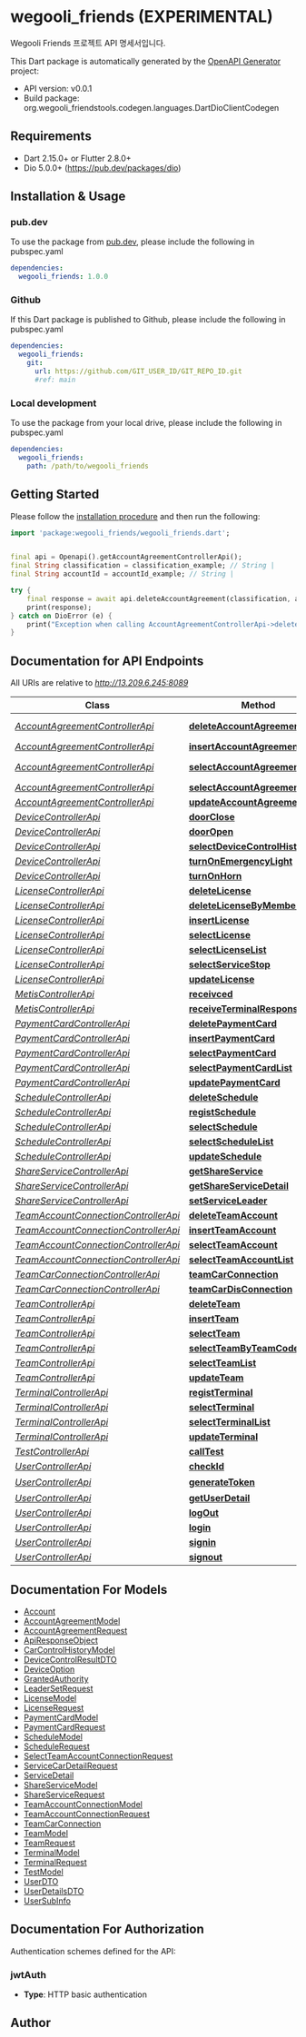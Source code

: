 # wegooli_friends (EXPERIMENTAL)

Wegooli Friends 프로젝트 API 명세서입니다.

This Dart package is automatically generated by the [OpenAPI Generator](https://wegooli_friends-generator.tech) project:

- API version: v0.0.1
- Build package: org.wegooli_friendstools.codegen.languages.DartDioClientCodegen

## Requirements

- Dart 2.15.0+ or Flutter 2.8.0+
- Dio 5.0.0+ (https://pub.dev/packages/dio)

## Installation & Usage

### pub.dev

To use the package from [pub.dev](https://pub.dev), please include the following in pubspec.yaml

```yaml
dependencies:
  wegooli_friends: 1.0.0
```

### Github

If this Dart package is published to Github, please include the following in pubspec.yaml

```yaml
dependencies:
  wegooli_friends:
    git:
      url: https://github.com/GIT_USER_ID/GIT_REPO_ID.git
      #ref: main
```

### Local development

To use the package from your local drive, please include the following in pubspec.yaml

```yaml
dependencies:
  wegooli_friends:
    path: /path/to/wegooli_friends
```

## Getting Started

Please follow the [installation procedure](#installation--usage) and then run the following:

```dart
import 'package:wegooli_friends/wegooli_friends.dart';


final api = Openapi().getAccountAgreementControllerApi();
final String classification = classification_example; // String |
final String accountId = accountId_example; // String |

try {
    final response = await api.deleteAccountAgreement(classification, accountId);
    print(response);
} catch on DioError (e) {
    print("Exception when calling AccountAgreementControllerApi->deleteAccountAgreement: $e\n");
}

```

## Documentation for API Endpoints

All URIs are relative to *http://13.209.6.245:8089*

| Class                                                                             | Method                                                                                            | HTTP request                                               | Description |
| --------------------------------------------------------------------------------- | ------------------------------------------------------------------------------------------------- | ---------------------------------------------------------- | ----------- |
| [*AccountAgreementControllerApi*](doc/AccountAgreementControllerApi.md)           | [**deleteAccountAgreement**](doc/AccountAgreementControllerApi.md#deleteaccountagreement)         | **DELETE** /account/agreement/{classification}/{accountId} |
| [*AccountAgreementControllerApi*](doc/AccountAgreementControllerApi.md)           | [**insertAccountAgreement**](doc/AccountAgreementControllerApi.md#insertaccountagreement)         | **POST** /account/agreement                                |
| [*AccountAgreementControllerApi*](doc/AccountAgreementControllerApi.md)           | [**selectAccountAgreement**](doc/AccountAgreementControllerApi.md#selectaccountagreement)         | **GET** /account/agreement/{classification}/{accountId}    |
| [*AccountAgreementControllerApi*](doc/AccountAgreementControllerApi.md)           | [**selectAccountAgreementList**](doc/AccountAgreementControllerApi.md#selectaccountagreementlist) | **GET** /account/agreement                                 |
| [*AccountAgreementControllerApi*](doc/AccountAgreementControllerApi.md)           | [**updateAccountAgreement**](doc/AccountAgreementControllerApi.md#updateaccountagreement)         | **PUT** /account/agreement                                 |
| [*DeviceControllerApi*](doc/DeviceControllerApi.md)                               | [**doorClose**](doc/DeviceControllerApi.md#doorclose)                                             | **PUT** /control/door/close                                |
| [*DeviceControllerApi*](doc/DeviceControllerApi.md)                               | [**doorOpen**](doc/DeviceControllerApi.md#dooropen)                                               | **PUT** /control/door/open                                 |
| [*DeviceControllerApi*](doc/DeviceControllerApi.md)                               | [**selectDeviceControlHistoryList**](doc/DeviceControllerApi.md#selectdevicecontrolhistorylist)   | **GET** /control/history/list                              |
| [*DeviceControllerApi*](doc/DeviceControllerApi.md)                               | [**turnOnEmergencyLight**](doc/DeviceControllerApi.md#turnonemergencylight)                       | **PUT** /control/light                                     |
| [*DeviceControllerApi*](doc/DeviceControllerApi.md)                               | [**turnOnHorn**](doc/DeviceControllerApi.md#turnonhorn)                                           | **PUT** /control/horn                                      |
| [*LicenseControllerApi*](doc/LicenseControllerApi.md)                             | [**deleteLicense**](doc/LicenseControllerApi.md#deletelicense)                                    | **DELETE** /license/{seq}                                  |
| [*LicenseControllerApi*](doc/LicenseControllerApi.md)                             | [**deleteLicenseByMemberSeq**](doc/LicenseControllerApi.md#deletelicensebymemberseq)              | **DELETE** /license/member/{memberSeq}                     |
| [*LicenseControllerApi*](doc/LicenseControllerApi.md)                             | [**insertLicense**](doc/LicenseControllerApi.md#insertlicense)                                    | **POST** /license                                          |
| [*LicenseControllerApi*](doc/LicenseControllerApi.md)                             | [**selectLicense**](doc/LicenseControllerApi.md#selectlicense)                                    | **GET** /license/{seq}                                     |
| [*LicenseControllerApi*](doc/LicenseControllerApi.md)                             | [**selectLicenseList**](doc/LicenseControllerApi.md#selectlicenselist)                            | **GET** /license/list                                      |
| [*LicenseControllerApi*](doc/LicenseControllerApi.md)                             | [**selectServiceStop**](doc/LicenseControllerApi.md#selectservicestop)                            | **GET** /license/stop                                      |
| [*LicenseControllerApi*](doc/LicenseControllerApi.md)                             | [**updateLicense**](doc/LicenseControllerApi.md#updatelicense)                                    | **PUT** /license/{seq}                                     |
| [*MetisControllerApi*](doc/MetisControllerApi.md)                                 | [**receivced**](doc/MetisControllerApi.md#receivced)                                              | **GET** /metis/m2m/digiparts                               |
| [*MetisControllerApi*](doc/MetisControllerApi.md)                                 | [**receiveTerminalResponse**](doc/MetisControllerApi.md#receiveterminalresponse)                  | **GET** /metis/digiparts                                   |
| [*PaymentCardControllerApi*](doc/PaymentCardControllerApi.md)                     | [**deletePaymentCard**](doc/PaymentCardControllerApi.md#deletepaymentcard)                        | **DELETE** /payment/card/{seq}                             |
| [*PaymentCardControllerApi*](doc/PaymentCardControllerApi.md)                     | [**insertPaymentCard**](doc/PaymentCardControllerApi.md#insertpaymentcard)                        | **POST** /payment/card                                     |
| [*PaymentCardControllerApi*](doc/PaymentCardControllerApi.md)                     | [**selectPaymentCard**](doc/PaymentCardControllerApi.md#selectpaymentcard)                        | **GET** /payment/card/{seq}                                |
| [*PaymentCardControllerApi*](doc/PaymentCardControllerApi.md)                     | [**selectPaymentCardList**](doc/PaymentCardControllerApi.md#selectpaymentcardlist)                | **GET** /payment/card                                      |
| [*PaymentCardControllerApi*](doc/PaymentCardControllerApi.md)                     | [**updatePaymentCard**](doc/PaymentCardControllerApi.md#updatepaymentcard)                        | **PUT** /payment/card/{seq}                                |
| [*ScheduleControllerApi*](doc/ScheduleControllerApi.md)                           | [**deleteSchedule**](doc/ScheduleControllerApi.md#deleteschedule)                                 | **PUT** /schedule/delete/{seq}                             |
| [*ScheduleControllerApi*](doc/ScheduleControllerApi.md)                           | [**registSchedule**](doc/ScheduleControllerApi.md#registschedule)                                 | **POST** /schedule/regist                                  |
| [*ScheduleControllerApi*](doc/ScheduleControllerApi.md)                           | [**selectSchedule**](doc/ScheduleControllerApi.md#selectschedule)                                 | **GET** /schedule/detail/{seq}                             |
| [*ScheduleControllerApi*](doc/ScheduleControllerApi.md)                           | [**selectScheduleList**](doc/ScheduleControllerApi.md#selectschedulelist)                         | **GET** /schedule/list                                     |
| [*ScheduleControllerApi*](doc/ScheduleControllerApi.md)                           | [**updateSchedule**](doc/ScheduleControllerApi.md#updateschedule)                                 | **PUT** /schedule/update/{seq}                             |
| [*ShareServiceControllerApi*](doc/ShareServiceControllerApi.md)                   | [**getShareService**](doc/ShareServiceControllerApi.md#getshareservice)                           | **GET** /getShareService                                   |
| [*ShareServiceControllerApi*](doc/ShareServiceControllerApi.md)                   | [**getShareServiceDetail**](doc/ShareServiceControllerApi.md#getshareservicedetail)               | **GET** /getShareServiceDetail                             |
| [*ShareServiceControllerApi*](doc/ShareServiceControllerApi.md)                   | [**setServiceLeader**](doc/ShareServiceControllerApi.md#setserviceleader)                         | **GET** /setServiceLeader                                  |
| [*TeamAccountConnectionControllerApi*](doc/TeamAccountConnectionControllerApi.md) | [**deleteTeamAccount**](doc/TeamAccountConnectionControllerApi.md#deleteteamaccount)              | **DELETE** /team/account/{seq}                             |
| [*TeamAccountConnectionControllerApi*](doc/TeamAccountConnectionControllerApi.md) | [**insertTeamAccount**](doc/TeamAccountConnectionControllerApi.md#insertteamaccount)              | **POST** /team/account                                     |
| [*TeamAccountConnectionControllerApi*](doc/TeamAccountConnectionControllerApi.md) | [**selectTeamAccount**](doc/TeamAccountConnectionControllerApi.md#selectteamaccount)              | **GET** /team/account/{seq}                                |
| [*TeamAccountConnectionControllerApi*](doc/TeamAccountConnectionControllerApi.md) | [**selectTeamAccountList**](doc/TeamAccountConnectionControllerApi.md#selectteamaccountlist)      | **GET** /team/account                                      |
| [*TeamCarConnectionControllerApi*](doc/TeamCarConnectionControllerApi.md)         | [**teamCarConnection**](doc/TeamCarConnectionControllerApi.md#teamcarconnection)                  | **PUT** /team/car/teamCarConnection                        |
| [*TeamCarConnectionControllerApi*](doc/TeamCarConnectionControllerApi.md)         | [**teamCarDisConnection**](doc/TeamCarConnectionControllerApi.md#teamcardisconnection)            | **PUT** /team/car/teamCarDisConnection                     |
| [*TeamControllerApi*](doc/TeamControllerApi.md)                                   | [**deleteTeam**](doc/TeamControllerApi.md#deleteteam)                                             | **DELETE** /team/{teamSeq}                                 |
| [*TeamControllerApi*](doc/TeamControllerApi.md)                                   | [**insertTeam**](doc/TeamControllerApi.md#insertteam)                                             | **POST** /team                                             |
| [*TeamControllerApi*](doc/TeamControllerApi.md)                                   | [**selectTeam**](doc/TeamControllerApi.md#selectteam)                                             | **GET** /team/{teamSeq}                                    |
| [*TeamControllerApi*](doc/TeamControllerApi.md)                                   | [**selectTeamByTeamCode**](doc/TeamControllerApi.md#selectteambyteamcode)                         | **GET** /team/code/{teamCode}                              |
| [*TeamControllerApi*](doc/TeamControllerApi.md)                                   | [**selectTeamList**](doc/TeamControllerApi.md#selectteamlist)                                     | **GET** /team                                              |
| [*TeamControllerApi*](doc/TeamControllerApi.md)                                   | [**updateTeam**](doc/TeamControllerApi.md#updateteam)                                             | **PUT** /team/{teamSeq}                                    |
| [*TerminalControllerApi*](doc/TerminalControllerApi.md)                           | [**registTerminal**](doc/TerminalControllerApi.md#registterminal)                                 | **POST** /terminal/regist                                  |
| [*TerminalControllerApi*](doc/TerminalControllerApi.md)                           | [**selectTerminal**](doc/TerminalControllerApi.md#selectterminal)                                 | **GET** /terminal/detail/{seq}                             |
| [*TerminalControllerApi*](doc/TerminalControllerApi.md)                           | [**selectTerminalList**](doc/TerminalControllerApi.md#selectterminallist)                         | **GET** /terminal/list                                     |
| [*TerminalControllerApi*](doc/TerminalControllerApi.md)                           | [**updateTerminal**](doc/TerminalControllerApi.md#updateterminal)                                 | **PUT** /terminal/update/{seq}                             |
| [*TestControllerApi*](doc/TestControllerApi.md)                                   | [**callTest**](doc/TestControllerApi.md#calltest)                                                 | **GET** /test/test                                         |
| [*UserControllerApi*](doc/UserControllerApi.md)                                   | [**checkId**](doc/UserControllerApi.md#checkid)                                                   | **GET** /auth/checkId                                      |
| [*UserControllerApi*](doc/UserControllerApi.md)                                   | [**generateToken**](doc/UserControllerApi.md#generatetoken)                                       | **POST** /auth/generateToken                               | 토큰 발급   |
| [*UserControllerApi*](doc/UserControllerApi.md)                                   | [**getUserDetail**](doc/UserControllerApi.md#getuserdetail)                                       | **POST** /auth/getUserDetail                               |
| [*UserControllerApi*](doc/UserControllerApi.md)                                   | [**logOut**](doc/UserControllerApi.md#logout)                                                     | **GET** /auth/logout                                       |
| [*UserControllerApi*](doc/UserControllerApi.md)                                   | [**login**](doc/UserControllerApi.md#login)                                                       | **POST** /auth/login                                       |
| [*UserControllerApi*](doc/UserControllerApi.md)                                   | [**signin**](doc/UserControllerApi.md#signin)                                                     | **POST** /auth/signin                                      |
| [*UserControllerApi*](doc/UserControllerApi.md)                                   | [**signout**](doc/UserControllerApi.md#signout)                                                   | **GET** /auth/signout                                      |

## Documentation For Models

- [Account](doc/Account.md)
- [AccountAgreementModel](doc/AccountAgreementModel.md)
- [AccountAgreementRequest](doc/AccountAgreementRequest.md)
- [ApiResponseObject](doc/ApiResponseObject.md)
- [CarControlHistoryModel](doc/CarControlHistoryModel.md)
- [DeviceControlResultDTO](doc/DeviceControlResultDTO.md)
- [DeviceOption](doc/DeviceOption.md)
- [GrantedAuthority](doc/GrantedAuthority.md)
- [LeaderSetRequest](doc/LeaderSetRequest.md)
- [LicenseModel](doc/LicenseModel.md)
- [LicenseRequest](doc/LicenseRequest.md)
- [PaymentCardModel](doc/PaymentCardModel.md)
- [PaymentCardRequest](doc/PaymentCardRequest.md)
- [ScheduleModel](doc/ScheduleModel.md)
- [ScheduleRequest](doc/ScheduleRequest.md)
- [SelectTeamAccountConnectionRequest](doc/SelectTeamAccountConnectionRequest.md)
- [ServiceCarDetailRequest](doc/ServiceCarDetailRequest.md)
- [ServiceDetail](doc/ServiceDetail.md)
- [ShareServiceModel](doc/ShareServiceModel.md)
- [ShareServiceRequest](doc/ShareServiceRequest.md)
- [TeamAccountConnectionModel](doc/TeamAccountConnectionModel.md)
- [TeamAccountConnectionRequest](doc/TeamAccountConnectionRequest.md)
- [TeamCarConnection](doc/TeamCarConnection.md)
- [TeamModel](doc/TeamModel.md)
- [TeamRequest](doc/TeamRequest.md)
- [TerminalModel](doc/TerminalModel.md)
- [TerminalRequest](doc/TerminalRequest.md)
- [TestModel](doc/TestModel.md)
- [UserDTO](doc/UserDTO.md)
- [UserDetailsDTO](doc/UserDetailsDTO.md)
- [UserSubInfo](doc/UserSubInfo.md)

## Documentation For Authorization

Authentication schemes defined for the API:

### jwtAuth

- **Type**: HTTP basic authentication

## Author
